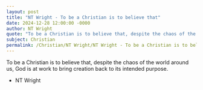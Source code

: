 ```yaml
---
layout: post
title: "NT Wright - To be a Christian is to believe that"
date: 2024-12-28 12:00:00 -0000
author: NT Wright
quote: "To be a Christian is to believe that, despite the chaos of the world around us, God is at work to bring creation back to its intended purpose."
subject: Christian
permalink: /Christian/NT Wright/NT Wright - To be a Christian is to believe that
---
```


To be a Christian is to believe that, despite the chaos of the world around us, God is at work to bring creation back to its intended purpose.

- NT Wright
